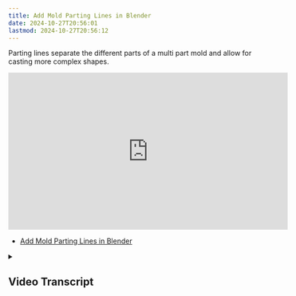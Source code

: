 ```yaml
---
title: Add Mold Parting Lines in Blender
date: 2024-10-27T20:56:01
lastmod: 2024-10-27T20:56:12
---
```


Parting lines separate the different parts of a multi part mold and allow for casting more complex shapes.

<div class="iframe-16-9-container">
<iframe class="youTubeIframe" width="560" height="315" src="https://www.youtube.com/embed/jZhWRZBb05c" title="YouTube video player" frameborder="0" allow="accelerometer; autoplay; clipboard-write; encrypted-media; gyroscope; picture-in-picture; web-share" allowfullscreen></iframe>
</div>

- [Add Mold Parting Lines in Blender](https://youtu.be/jZhWRZBb05c)

<details>
<summary>

## Video Transcript

</summary>

In this Blender tutorial, I'm going to show you how to add parting lines to a mold so you can 3D print this mold and then pour plaster into it and use it for slip casting.

The first thing to do is to remove all undercuts from your model. You can do this by following the instructions in the previous video. Once you have your undercuts removed, you need to decide where you're going to start making your parting lines. This should be thought of a little bit while you're removing undercuts, but now is better than ever for this particular object. I want to have a parting line going around the face. This will keep most of the detail.

Select your model and make sure you have two materials for this particular model. I have an undercuts material and a default material. If I tab into edit mode and I select Material Preview, I want to select the default material. Press A and assign. Now, if I tab back into object mode, the default material is yellow. I'm going to apply the undercut material to places that are undercut, so I know where to put my mold. I'm going to use the 3D print toolbox to show where undercuts are. I'll rotate my model so it's face down because the 3D print tool evaluates undercuts from looking down.

So x -90 tab in the edit mode, press in the 3D print toolbox; it's over on the right overhang. Make sure it's set to zero. Otherwise, you won't get all of the overhangs. I'm just going to select undercuts and then assign. Now, if I tab back into object mode, I can see where the undercuts would be. Anything in yellow now is not part of the mold. You need to make sure that your head is the right size for your 3D printer using the 3D print toolkit. You can select your object, and then under bounds, you can set a length limit instead of 280 cm or 0.28 meters. I'm going to make mine have bounds of, let's say, 8 inches. And if I say okay, it's going to make the entire head be 8 inches. If I want to make it a little bit smaller, I could say 7 inches and then say okay. And if I click on the item, you'll notice that the scale factor has changed to 0.165. This scale needs to be applied so it's actually the right size.

Press control A and select scale. Now you have a head that is the size that you need. You can always make a backup of your original size, but that way, you're not making a huge head because you want to make a small slip cast mold. I can make my parting line somewhere along this purple line, but how am I going to make a parting line? I need to have something that I can use to split the mold. I'm going to get a circle and use the shrinkwrap modifier to have the circle stay on the edges of the model.

Press shift A to add a mesh circle. You'll probably want more than 32 vertices, so maybe add another 12 to get 44. And it's a little too big, so select it. Press S to scale. Look from the side of your model. GZ to move it up. This probably could be rotated a little bit, just to get started. Look from the top and press S x to get it a little bit closer in size. Then S y. Press control A, rotation, and scale. And this is going to be used for our parting line. But we want it to actually follow the purple a little bit easier. In order to do that, with the circle selected, use the wrench. Add a modifier from Shrinkwrap. We want this to be on the surface, and the target will be the head.

As you can see now, it shrinkwraps right to the head. We want to be able to control this. So if I tab into edit mode, notice now the shrinkwrap isn't applied. You need to click this little triangle over here in the modifier. And then you can see it in edit mode. If I press one, I can select vertices and move them around with the G key. And then they will stick to the surface. As you're working, you may notice that sometimes the vertices jump around or they're hard to control. Just remember that you're not actually moving them here. You're moving them in space. So if I turn off the modifier, notice where I've moved those vertices, and they're snapping in.

So see, I have these two really close together, even though it's going to this point right here. Sometimes, it's helpful to go ahead and apply the Shrinkwrap modifier. So now, if I tab into edit mode, they're just there now instead of a circle. Then add the shrinkwrap modifier right back. So under deform Shrinkwrap, target the head tab in edit mode. Once again, we need to select the little triangle so we can see it happening. But now we know where these objects are, and we're not moving them as far. Sometimes, Blender just gets a little upset trying to calculate where everything goes, so you can apply and then reapply the shrinkwrap modifier as many times as you need.

Then just select the vertices, press G, and then move them into position to create a parting line along the undercuts. We've already done all the work to figure out where this should be. Sometimes you may need more points. Just press Ctrl R, and then you can have more points. Press G. Move them into position. You want a smooth parting line, so you don't have to follow exactly where the undercuts are because you can always modify them as well. Here, I need some more, so press control R with the mouse. We'll have some more vertices, G to move. Probably need a few more here. Control R, G to move. And then continue doing this until you have all the vertices in place where you need them.

So sometimes, as you can see, this isn't going where I want it to be. I want it to be on top of the ear, so you can always toggle off. In this particular case, I think I need to select that one. Press G, Z, and move it straight up. And then it's going to try to be on the top there. And then probably, it's not a bad idea to go ahead and apply the modifier. I need to be in object mode to apply the modifier. So click Apply. Add modifier, deform, shrinkwrap. Pick the object as the head tab in edit mode to shrinkwrap modifier preview. Now, it should be easier to move this around because it's much closer to that location.

Blender gets confused, so just go ahead and get everything close and then apply the modifier again. Make sure you pivot around to the other side. Get everything into position. Now, this is looking pretty good. It's going around the parting line on the spots that I marked with the undercut. And now I can apply the shrinkwrap modifier just so everything is in place. Make sure you're in object mode. Apply the modifier. Now we need to extrude this so it becomes a parting line. In order to do that, tab into edit mode. Press A to select all of the points, E then S. This will scale this out. We want to scale pretty far, and now we want to continue to use the Shrinkwrap modifier because we want to move this around. We don't want our points to move.

In order to do that, we need to use a vertex group. So if you click one of the points down here, hold alt or option, then click again. It'll select all of the points in the middle. If you look in the menu on the right, this little green triangle is the data panel. You can create a vertex group, click plus, and we could label this group. It's not necessary, but we can say "inner ring" and then click assign. Now, all of those are assigned to that group. If we apply a modifier, add modifier, deform, Shrinkwrap. And then we select the head. Notice everything gets smashed to the head. We don't want that. We only want the interior vertex group. So click vertex group, inner ring. And this time, it's only going to the inner ring.

Now, we want to extrude in one more time. So to do that, we'll hide the head. I have the shrinkwrap modifier on, and I press E, S. Notice that it all gets messed up because it's trying to scale to there. That's because we need to make these points not part of the shrinkwrap modifier. So make sure you don't have the modifier turned on. Type E, S to scale. Then in the vertex group in the data panel, click this green icon and the vertex points that we have selected. Now, we want to remove them from the inner ring. Notice now they're no longer part of the shrinkwrap. That means the shrinkwrap modifier is only being applied to this inner ring. So now we can go back and use all the other tools that we want to without disturbing our shrinkwrap.

Press E one more time, then S to scale. Then we can go E, S and then type M at the center. So now we have everything joined. If I bring the head back, you can see that we have a parting line going all the way through our object. There's a couple of places we may want to tweak that parting line so it isn't going through the ear like this. So we can easily do that by selecting the other points. I can hide the head here, select this point, bring it back, and then G, Z, and I can customize that parting line as long as I don't go through it on the other side. So that makes it really nice because this point is always going to be stuck right on the object. So I can move that one.

Hide the head, grab this point, bring the head back, G, Z. Bring that down so it's not in the ear. I want to get this one now. Hide the head, bring it back. G, Z. We can make very custom parting lines and forms inside Blender. Hide the head again. Select this point. Bring the head back. G, Z to move it down. I think there's only one more in the way, just this one here. So then hide the head again. Select this point. Bring the head back. G, Z. And now I can still select this point because it has the shrinkwrap, and I can move it around.

And what's nice is you start to notice that maybe you didn't make the best decisions on where to put things. So I can bring this one up, and notice that that still stays there, and I can make a nice smooth parting line. So go around and smooth things out. There's no specific way to do this, but anytime you see something big like this, you could be potentially creating undercuts, so just move it around, and then that'll help bring these down. You can look in the cardinal directions. It's a good idea just to kind of level it up as you go around. Grab these, press the G key. The goal is to have this be a gradual flow.

So now I have evened that out a lot better, and it looks nicer. Another thing you can do is look up from the top. Notice that this isn't a square. So if I tab into edit mode, I select all the ones over here, kind of estimate where you think that will be, kind of look at the corner and see where that is. So this one's not the corner. Then type S, X, 0. That'll scale everything in the x direction to 0, G, X. And I can move those over. Select over on this side. Same idea as highlight all the ones on the bottom here. And I can move those to where I need them to be. And then I could do the same thing up on the top. Probably have to make some other adjustments, but this at least gets you in place.

Be careful. If you have two corner pieces, they'll become right on top of each other, so make sure you only have one on the corner as Y, 0. There we go. Now we have a nice parting form that we can use for our mold. I'm going to show you how to do the entire process with just this single parting line. But note I would add additional parting lines for the ears and nose as needed, but it's just repeating this process to make more pieces. This is a little rough, so we want to add a subdivision surface modifier to this. So click Add modifier, generate subdivision surface, and crank it up to maybe three.

And now you can see that we have a nice smooth parting line. Kind of give it a look around to make sure you don't see anything that is going to be an undercut. And remember, since Blender is a mesh modeling program, anything you see in flat preview is what will 3D print. So make sure you crank up the subdivisions as far as you need. There's no need to do it until the final export. Right now, this is nice and smooth, so that would be better. So up to at least level five, I'm going to leave it at three right now just to make it easier to process.

We need to have a solidify modifier so our parting line has some thickness. Add a modifier, generate, solidify. Now we need to make the thickness correct. For this, we want to make it very thin. This is just 0.2 millimeters, but that's what we want because we don't want the parting to have much size. We want the plaster to be right next to each other, so we want just a little bit of tolerance. The next thing we need is a mold form. So press shift A, create a new cube. It's going to be large, so zoom out. Make sure you're in object mode. And then if you are in Material preview still, click Viewport Shading. Then you can use the See-through object, scale the cube down.

It's important that the cube is intersected by your mold object as well as your parting line. So here I have the neck poking through, and the parting line is all the way through as well. Make sure you look to the other side. G, Z. Move that up to where it needs to be. S, Y, S, Z. And we need some space, so make sure that you have enough space for the plaster to be there. Maybe a few centimeters there. S, Y. So I think that's in a pretty good location. S, X. Make it out just a little bit bigger like that. Now press control A to apply your scale, and you can turn off See-through.

So now we have everything we need to be able to make a two-part mold. This is funky enough that it doesn't need keys. In fact, I probably want to make sure that some of these aren't so tight that they're creating undercuts, but it seems pretty smooth. This one is almost problematic, so I should probably click this and then make that not so crazy. Move this up like this. Up like this. Now I have a much smoother curve. So if you notice anything in your model that is creating something that might be a problem, make sure you fix it now. It's a lot easier now than later.

Now, that's much smoother. You can go around and check things. For example, this probably needs to be moved over a little bit more. And so the nice thing about having this as a digital model is everything is fluid and editable. So I think that looks okay. This is probably pretty sharp. Bring that down a little bit. So these can act as keys to register the mold. If you have a flat spot, you may need to add extra registration keys, but this should work for now. The next thing to do is to subtract the model first from the cube because we can only have one boolean at a time, and we want to make sure the model is a nice clean boolean.

So select the box. Add a modifier. We want to generate a boolean. It's going to be different, and the object this time is going to be our head. Then we're going to add one more modifier, generate boolean. So also going to be a difference. And this time, it's going to be our parting line. So you can make a backup of this cube by clicking in the outliner. Command C, command V. And you can put that in your archive for backup later. That's not a necessary step, but it can be helpful because once you apply these modifiers, they are applied. So on this first cube right here, I'm going to apply the head boolean and then apply the parting line boolean. Then I can hide the head and hide the parting line.

Now you can see that this mold has two pieces. This is what we actually want. We want this to be in plaster because we'll pour our plaster into here, and then we'll get a slip cast of our head. But how do we get this to accept plaster first? Tab into edit mode, then right-click, separate by loose parts. You should get two main pieces. There may be some stray geometry. You can see right here I have this little stray piece, so just hide everything. And then the piece that you don't need, for example, this right here, I can just delete that.

Now I have two cubes, and I can label them as needed. If I select one of them and tab into edit mode, press three for face mode. G, Z to move it up. So now we can see how that mold looks. Select faces, and I need to think about which way I'm going to pour the plaster. And in this particular case, I want to pour the plaster in here, so I'm going to press X to delete that face. Come down here. Select this face, X, delete that face. So now you can see how this is going to be the mold that accepts the plaster. And I want to make a solidify modifier on this, but I want to solidify to the outside.

So if I tab, select modifiers, add modifier, generate, solidify. Right now, it solidifies inside. That's because the offset is negative one. If we make the offset one, it'll go to the outside, but we don't want it to be 10 millimeters thick. We just want 0.002 or 0.016. Should be plenty. That's 1.6 mm. We can leave that there. But make sure you apply the modifier when you export. So now this will accept plaster and it'll be the negative shape of the cube. We just saw. We do the same thing on the other object, tab in the edit mode, press three X, delete that face. This side has three faces. Select all three X, delete faces. Tab back into object mode. Add a modifier, generate solidify. Make sure the offset is. And now I have two pieces of my mold and is ready to 3D print. And then ready for plaster, and then ready for slip casting. To make sure that there's no undercuts on the ears, you can add additional pieces to your mold and then just make sure you repeat the same process. Hopefully this allows you to make negative 3D print slip casts, plaster molds. Happy 3D modeling!

</details>
